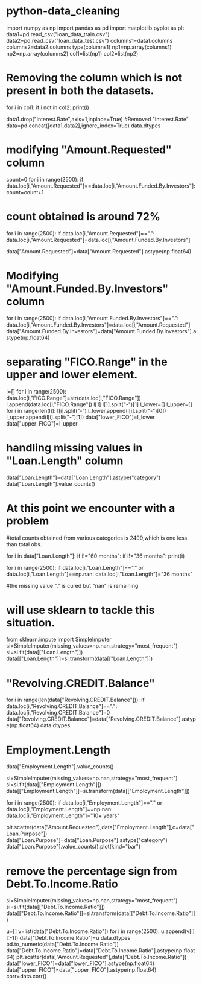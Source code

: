 # python-data_cleaning
import numpy as np
import pandas as pd
import matplotlib.pyplot as plt
data1=pd.read_csv("loan_data_train.csv")
data2=pd.read_csv("loan_data_test.csv")
columns1=data1.columns
columns2=data2.columns
type(columns1)
np1=np.array(columns1)
np2=np.array(columns2)
col1=list(np1)
col2=list(np2)
# Removing the column which is not present in both the datasets.
for i in col1:
    if i not in col2:
        print(i)

data1.drop("Interest.Rate",axis=1,inplace=True) #Removed "Interest.Rate"
data=pd.concat([data1,data2],ignore_index=True)
data.dtypes
# modifying "Amount.Requested" column
count=0
for i in range(2500):
    if data.loc[i,"Amount.Requested"]==data.loc[i,"Amount.Funded.By.Investors"]:
        count=count+1
# count obtained is around 72%
for i in range(2500):
    if data.loc[i,"Amount.Requested"]==".":
        data.loc[i,"Amount.Requested"]=data.loc[i,"Amount.Funded.By.Investors"]
        
data["Amount.Requested"]=data["Amount.Requested"].astype(np.float64)
# Modifying "Amount.Funded.By.Investors" column
for i in range(2500):
    if data.loc[i,"Amount.Funded.By.Investors"]==".":
        data.loc[i,"Amount.Funded.By.Investors"]=data.loc[i,"Amount.Requested"]
data["Amount.Funded.By.Investors"]=data["Amount.Funded.By.Investors"].astype(np.float64)   

# separating "FICO.Range" in the upper and lower element. 
l=[]
for i in range(2500):
    data.loc[i,"FICO.Range"]=str(data.loc[i,"FICO.Range"])
    l.append(data.loc[i,"FICO.Range"])
l[1]
l[1].split("-")[1]
l_lower=[]
l_upper=[]
for i in range(len(l)):
    l[i].split("-")
    l_lower.append(l[i].split("-")[0])
    l_upper.append(l[i].split("-")[1])
data["lower_FICO"]=l_lower
data["upper_FICO"]=l_upper


# handling missing values in "Loan.Length" column
data["Loan.Length"]=data["Loan.Length"].astype("category")
data["Loan.Length"].value_counts()
# At this point we encounter with a problem
#total counts obtained from various categories is 2499,which is one less than total obs.

for i in data["Loan.Length"]:
    if i!="60 months":
        if i!="36 months":
            print(i)
            
for i in range(2500):
    if data.loc[i,"Loan.Length"]=="." or data.loc[i,"Loan.Length"]==np.nan:
        data.loc[i,"Loan.Length"]="36 months"
        
#the missing value "." is cured but "nan" is remaining
# will use sklearn to tackle this situation.

from sklearn.impute import SimpleImputer
si=SimpleImputer(missing_values=np.nan,strategy="most_frequent")
si=si.fit(data[["Loan.Length"]])
data[["Loan.Length"]]=si.transform(data[["Loan.Length"]])

# "Revolving.CREDIT.Balance"
for i in range(len(data["Revolving.CREDIT.Balance"])):
    if data.loc[i,"Revolving.CREDIT.Balance"]==".":
        data.loc[i,"Revolving.CREDIT.Balance"]=0
data["Revolving.CREDIT.Balance"]=data["Revolving.CREDIT.Balance"].astype(np.float64)
data.dtypes

# Employment.Length
data["Employment.Length"].value_counts()

si=SimpleImputer(missing_values=np.nan,strategy="most_frequent")
si=si.fit(data[["Employment.Length"]])
data[["Employment.Length"]]=si.transform(data[["Employment.Length"]])

for i in range(2500):
    if data.loc[i,"Employment.Length"]=="." or data.loc[i,"Employment.Length"]==np.nan:
        data.loc[i,"Employment.Length"]="10+ years"

plt.scatter(data["Amount.Requested"],data["Employment.Length"],c=data["Loan.Purpose"])
data["Loan.Purpose"]=data["Loan.Purpose"].astype("category")
data["Loan.Purpose"].value_counts().plot(kind="bar")


# remove the percentage sign from Debt.To.Income.Ratio

si=SimpleImputer(missing_values=np.nan,strategy="most_frequent")
si=si.fit(data[["Debt.To.Income.Ratio"]])
data[["Debt.To.Income.Ratio"]]=si.transform(data[["Debt.To.Income.Ratio"]])

u=[]
v=list(data["Debt.To.Income.Ratio"])
for i in range(2500):
    u.append(v[i][:-1])
data["Debt.To.Income.Ratio"]=u
data.dtypes
pd.to_numeric(data["Debt.To.Income.Ratio"])
data["Debt.To.Income.Ratio"]=data["Debt.To.Income.Ratio"].astype(np.float64)
plt.scatter(data["Amount.Requested"],data["Debt.To.Income.Ratio"])
data["lower_FICO"]=data["lower_FICO"].astype(np.float64)
data["upper_FICO"]=data["upper_FICO"].astype(np.float64)
corr=data.corr()

